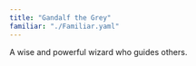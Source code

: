 ```yaml
---
title: "Gandalf the Grey"
familiar: "./Familiar.yaml"
---
```


A wise and powerful wizard who guides others.